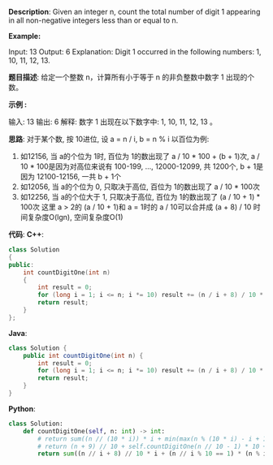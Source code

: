 __Description__:
Given an integer n, count the total number of digit 1 appearing in all non-negative integers less than or equal to n.

__Example:__

Input: 13
Output: 6 
Explanation: Digit 1 occurred in the following numbers: 1, 10, 11, 12, 13.

__题目描述__:
给定一个整数 n，计算所有小于等于 n 的非负整数中数字 1 出现的个数。

__示例 :__

输入: 13
输出: 6 
解释: 数字 1 出现在以下数字中: 1, 10, 11, 12, 13 。

__思路__:
对于某个数, 按 10进位, 设 a = n / i, b = n % i
以百位为例:
1. 如12156, 当 a的个位为 1时, 百位为 1的数出现了 a / 10 * 100 + (b + 1)次, a / 10 * 100是因为对高位来说有 100-199, ..., 12000-12099, 共 1200个, b + 1是因为 12100-12156, 一共 b + 1个
2. 如12056, 当 a的个位为 0, 只取决于高位, 百位为 1的数出现了 a / 10 * 100次
3. 如12256, 当 a的个位大于 1, 只取决于高位, 百位为 1的数出现了 (a / 10 + 1) * 100次
这里 a > 2的 (a / 10 + 1)和 a = 1时的 a / 10可以合并成 (a + 8) / 10
时间复杂度O(lgn), 空间复杂度O(1)

__代码__:
__C++__:
```C++
class Solution 
{
public:
    int countDigitOne(int n) 
    {
        int result = 0;
        for (long i = 1; i <= n; i *= 10) result += (n / i + 8) / 10 * i + (n / i % 10 == 1) * (n % i + 1);
        return result;
    }
};
```

__Java__:
```Java
class Solution {
    public int countDigitOne(int n) {
        int result = 0;
        for (long i = 1; i <= n; i *= 10) result += (n / i + 8) / 10 * i + (n / i % 10 == 1 ? 1 : 0) * (n % i + 1);
        return result;
    }
}
```

__Python__:
```Python
class Solution:
    def countDigitOne(self, n: int) -> int:
        # return sum((n // (10 * i)) * i + min(max(n % (10 * i) - i + 1, 0), i) for i in (int('1' + '0' * j) for j in range(len(str(n)))))
        # return (n + 9) // 10 + self.countDigitOne(n // 10 - 1) * 10 + str(n // 10).count('1') * (n % 10 + 1) if n > 0 else 0
        return sum((n // i + 8) // 10 * i + (n // i % 10 == 1) * (n % i + 1) for i in (int('1' + '0' * j) for j in range(len(str(n)))))
```